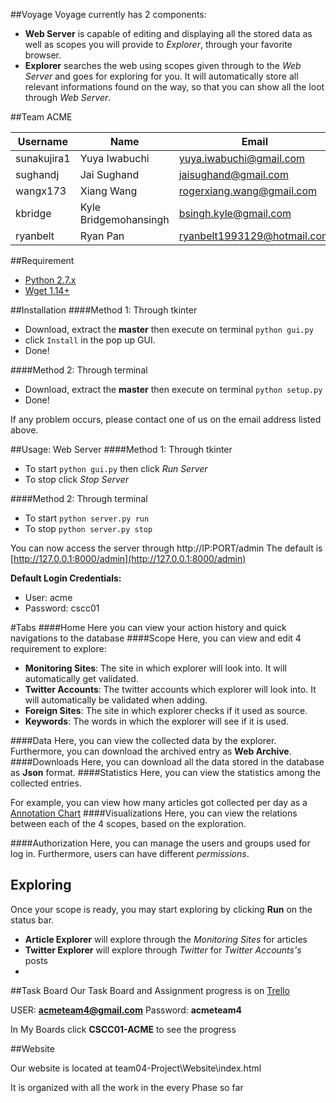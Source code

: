##Voyage
Voyage currently has 2 components:
* __Web Server__ is capable of editing and displaying all the stored data as well as scopes you will provide to _Explorer_, through your favorite browser. 
* __Explorer__ searches the web using scopes given through to the _Web Server_ and goes for exploring for you. It will automatically store all relevant informations found on the way, so that you can show all the loot through _Web Server_.

##Team ACME

Username  |Name | Email
--------------|-------------------|--------------------------
sunakujira1 | Yuya Iwabuchi | yuya.iwabuchi@gmail.com
sughandj | Jai Sughand | jaisughand@gmail.com
wangx173 | Xiang Wang | rogerxiang.wang@gmail.com
kbridge | Kyle Bridgemohansingh | bsingh.kyle@gmail.com
ryanbelt | Ryan Pan | ryanbelt1993129@hotmail.com

##Requirement

* [Python 2.7.x](https://www.python.org/downloads/release/python-278/) 
* [Wget 1.14+](http://www.gnu.org/software/wget/)

##Installation
####Method 1: Through tkinter
* Download, extract the __master__ then execute on terminal `python gui.py`
* click `Install` in the pop up GUI.
* Done!

####Method 2: Through terminal
* Download, extract the __master__ then execute on terminal `python setup.py` 
* Done!

If any problem occurs, please contact one of us on the email address listed above.

##Usage: Web Server
####Method 1: Through tkinter
* To start `python gui.py` then click _Run Server_
* To stop click _Stop Server_

####Method 2: Through terminal
* To start `python server.py run`
* To stop `python server.py stop`

You can now access the server through http://IP:PORT/admin
The default is [http://127.0.0.1:8000/admin](http://127.0.0.1:8000/admin)


__Default Login Credentials:__
* User: acme
* Password: cscc01

#Tabs
####Home
Here you can view your action history and quick navigations to the database
####Scope
Here, you can view and edit 4 requirement to explore:
* __Monitoring Sites__: The site in which explorer will look into. It will automatically get validated.
* __Twitter Accounts__: The twitter accounts which explorer will look into. It will automatically be validated when adding.
* __Foreign Sites__: The site in which explorer checks if it used as source.
* __Keywords__: The words in which the explorer will see if it is used.

####Data
Here, you can view the collected data by the explorer. Furthermore, you can download the archived entry as __Web Archive__.
####Downloads
Here, you can download all the data stored in the database as __Json__ format.
####Statistics
Here, you can view the statistics among the collected entries.

For example, you can view how many articles got collected per day as a [Annotation Chart](https://developers.google.com/chart/interactive/docs/gallery/annotationchart)
####Visualizations
Here, you can view the relations between each of the 4 scopes, based on the exploration.

####Authorization
Here, you can manage the users and groups used for log in.
Furthermore, users can have different _permissions_.

## Exploring
Once your scope is ready, you may start exploring by clicking __Run__ on the status bar.
* __Article Explorer__ will explore through the _Monitoring Sites_ for articles
* __Twitter Explorer__ will explore through _Twitter_ for _Twitter Accounts's_ posts
* 
##Task Board
Our Task Board and Assignment progress is on [Trello](https://trello.com/b/Y08lMCXy/cscc01-acme)

USER: **acmeteam4@gmail.com** Password: **acmeteam4**

In My Boards click **CSCC01-ACME** to see the progress

##Website

Our website is located at team04-Project\Website\index.html

It is organized with all the work in the every Phase so far

